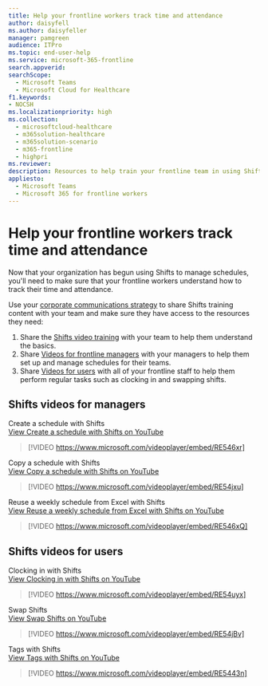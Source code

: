 ```yaml
---
title: Help your frontline workers track time and attendance
author: daisyfell
ms.author: daisyfeller
manager: pamgreen
audience: ITPro
ms.topic: end-user-help 
ms.service: microsoft-365-frontline 
search.appverid: 
searchScope:
  - Microsoft Teams
  - Microsoft Cloud for Healthcare
f1.keywords:
- NOCSH
ms.localizationpriority: high
ms.collection: 
  - microsoftcloud-healthcare
  - m365solution-healthcare
  - m365solution-scenario
  - m365-frontline
  - highpri
ms.reviewer: 
description: Resources to help train your frontline team in using Shifts to access and manage their schedules.
appliesto: 
  - Microsoft Teams
  - Microsoft 365 for frontline workers
---
```


# Help your frontline workers track time and attendance

Now that your organization has begun using Shifts to manage schedules, you'll need to make sure that your frontline workers understand how to track their time and attendance.

Use your [corporate communications strategy](flw-corp-comms.md) to share Shifts training content with your team and make sure they have access to the resources they need:

1. Share the [Shifts video training](https://support.microsoft.com/office/what-is-shifts-f8efe6e4-ddb3-4d23-b81b-bb812296b821) with your team to help them understand the basics.
2. Share [Videos for frontline managers](#shifts-videos-for-managers) with your managers to help them set up and manage schedules for their teams.
3. Share [Videos for users](#shifts-videos-for-users) with all of your frontline staff to help them perform regular tasks such as clocking in and swapping shifts.

## Shifts videos for managers

Create a schedule with Shifts <br>
[View Create a schedule with Shifts on YouTube](https://go.microsoft.com/fwlink/?linkid=2202612)
> [!VIDEO https://www.microsoft.com/videoplayer/embed/RE546xr]

Copy a schedule with Shifts <br>
[View Copy a schedule with Shifts on YouTube](https://go.microsoft.com/fwlink/?linkid=2202298)
> [!VIDEO https://www.microsoft.com/videoplayer/embed/RE54jxu]

Reuse a weekly schedule from Excel with Shifts <br>
[View Reuse a weekly schedule from Excel with Shifts on YouTube](https://go.microsoft.com/fwlink/?linkid=2202611)
> [!VIDEO https://www.microsoft.com/videoplayer/embed/RE546xQ]

## Shifts videos for users

Clocking in with Shifts <br>
[View Clocking in with Shifts on YouTube](https://go.microsoft.com/fwlink/?linkid=2202613)
> [!VIDEO https://www.microsoft.com/videoplayer/embed/RE54uyx]

Swap Shifts <br>
[View Swap Shifts on YouTube](https://go.microsoft.com/fwlink/?linkid=2202711)
> [!VIDEO https://www.microsoft.com/videoplayer/embed/RE54jBv]

Tags with Shifts <br>
[View Tags with Shifts on YouTube](https://go.microsoft.com/fwlink/?linkid=2202712)
> [!VIDEO https://www.microsoft.com/videoplayer/embed/RE5443n]
